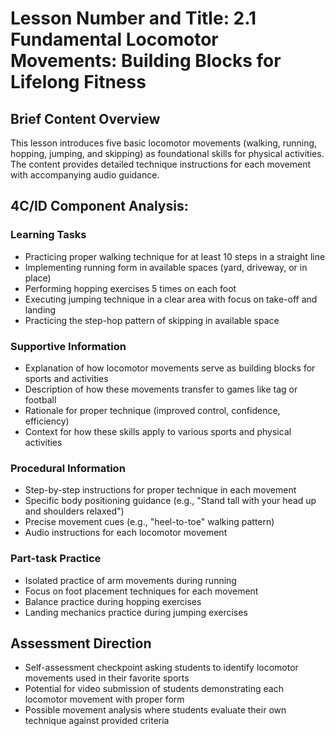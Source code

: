 # Lesson Number and Title: 2.1 Fundamental Locomotor Movements: Building Blocks for Lifelong Fitness

## Brief Content Overview
This lesson introduces five basic locomotor movements (walking, running, hopping, jumping, and skipping) as foundational skills for physical activities. The content provides detailed technique instructions for each movement with accompanying audio guidance.

## 4C/ID Component Analysis:

### Learning Tasks
- Practicing proper walking technique for at least 10 steps in a straight line
- Implementing running form in available spaces (yard, driveway, or in place)
- Performing hopping exercises 5 times on each foot
- Executing jumping technique in a clear area with focus on take-off and landing
- Practicing the step-hop pattern of skipping in available space

### Supportive Information
- Explanation of how locomotor movements serve as building blocks for sports and activities
- Description of how these movements transfer to games like tag or football
- Rationale for proper technique (improved control, confidence, efficiency)
- Context for how these skills apply to various sports and physical activities

### Procedural Information
- Step-by-step instructions for proper technique in each movement
- Specific body positioning guidance (e.g., "Stand tall with your head up and shoulders relaxed")
- Precise movement cues (e.g., "heel-to-toe" walking pattern)
- Audio instructions for each locomotor movement

### Part-task Practice
- Isolated practice of arm movements during running
- Focus on foot placement techniques for each movement
- Balance practice during hopping exercises
- Landing mechanics practice during jumping exercises

## Assessment Direction
- Self-assessment checkpoint asking students to identify locomotor movements used in their favorite sports
- Potential for video submission of students demonstrating each locomotor movement with proper form
- Possible movement analysis where students evaluate their own technique against provided criteria